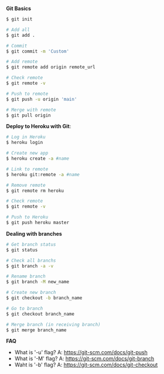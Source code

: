 **Git Basics**

```bash
$ git init

# Add all
$ git add .

# Commit
$ git commit -m 'Custom'

# Add remote
$ git remote add origin remote_url

# Check remote
$ git remote -v

# Push to remote
$ git push -u origin 'main'

# Merge with remote
$ git pull origin
```

**Deploy to Heroku with Git**:

```bash
# Log in Heroku
$ heroku login

# Create new app
$ heroku create -a #name

# Link to remote
$ heroku git:remote -a #name

# Remove remote
$ git remote rm heroku

# Check remote
$ git remote -v

# Push to Heroku
$ git push heroku master
```

**Dealing with branches**

```bash
# Get branch status
$ git status

# Check all branchs
$ git branch -a -v

# Rename branch
$ git branch -M new_name

# Create new branch
$ git checkout -b branch_name

# Go to branch
$ git checkout branch_name

# Merge branch (in receiving branch)
$ git merge branch_name
```

**FAQ**
- What is '-u' flag? A: https://git-scm.com/docs/git-push
- What is '-M' flag? A: https://git-scm.com/docs/git-branch
- Waht is '-b' flag? A: https://git-scm.com/docs/git-checkout
